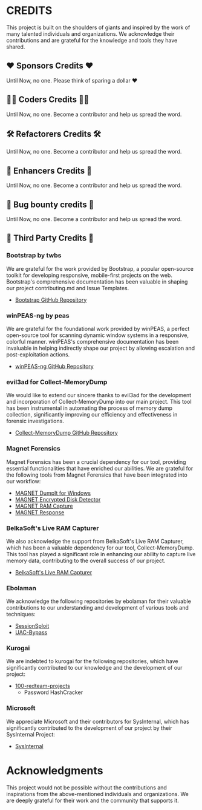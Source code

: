 # CREDITS

This project is built on the shoulders of giants and inspired by the work of many talented individuals and
organizations. We acknowledge their contributions and are grateful for the knowledge and tools they have shared.

## ❤️ Sponsors Credits ❤️

Until Now, no one. Please think of sparing a dollar ❤️

## 👨‍💻 Coders Credits 👨‍💻

Until Now, no one. Become a contributor and help us spread the word.

## 🛠️ Refactorers Credits 🛠️

Until Now, no one. Become a contributor and help us spread the word.

## 🔨 Enhancers Credits 🔨

Until Now, no one. Become a contributor and help us spread the word.

## 🐛 Bug bounty credits 🐛

Until Now, no one. Become a contributor and help us spread the word.

## 🏢 Third Party Credits 🏢

### Bootstrap by twbs

We are grateful for the work provided by Bootstrap, a popular open-source toolkit for developing responsive,
mobile-first projects on the web. Bootstrap's comprehensive documentation has been valuable in shaping our project
contributing.md and Issue Templates.

- [Bootstrap GitHub Repository](https://github.com/twbs/bootstrap)

### winPEAS-ng by peas

We are grateful for the foundational work provided by winPEAS, a perfect open-source tool for scanning dynamic window
systems in a responsive, colorful manner. winPEAS's comprehensive documentation has been invaluable in helping
indirectly shape our project by allowing escalation and post-exploitation actions.

- [winPEAS-ng GitHub Repository](https://github.com/peass-ng)

### evil3ad for Collect-MemoryDump

We would like to extend our sincere thanks to evil3ad for the development and incorporation of Collect-MemoryDump into
our main project. This tool has been instrumental in automating the process of memory dump collection, significantly
improving our efficiency and effectiveness in forensic investigations.

- [Collect-MemoryDump GitHub Repository](https://github.com/evild3ad/Collect-MemoryDump)

### Magnet Forensics

Magnet Forensics has been a crucial dependency for our tool, providing essential functionalities that have enriched our
abilities. We are grateful for the following tools from Magnet Forensics that have been integrated into our workflow:

- [MAGNET DumpIt for Windows](https://www.magnetforensics.com/resources/magnet-dumpit-for-windows/)
- [MAGNET Encrypted Disk Detector](https://www.magnetforensics.com/resources/encrypted-disk-detector/)
- [MAGNET RAM Capture](https://www.magnetforensics.com/resources/magnet-ram-capture/)
- [MAGNET Response](https://www.magnetforensics.com/resources/magnet-response/)

### BelkaSoft's Live RAM Capturer

We also acknowledge the support from BelkaSoft's Live RAM Capturer, which has been a valuable dependency for our tool,
Collect-MemoryDump. This tool has played a significant role in enhancing our ability to capture live memory data,
contributing to the overall success of our project.

- [BelkaSoft's Live RAM Capturer](https://belkasoft.com/get)

### Ebolaman

We acknowledge the following repositories by ebolaman for their valuable contributions to our understanding and
development of various tools and techniques:

- [SessionSploit](https://www.youtube.com/@ebolaman_)
- [UAC-Bypass](https://www.youtube.com/@ebolaman_)

### Kurogai

We are indebted to kurogai for the following repositories, which have significantly contributed to our knowledge and the
development of our project:

- [100-redteam-projects](https://github.com/kurogai/100-redteam-projects)
    - Password HashCracker

### Microsoft

We appreciate Microsoft and their contributors for SysInternal, which has significantly contributed to the development
of our project by their SysInternal Project:

- [SysInternal](https://learn.microsoft.com/en-us/sysinternals/)

# Acknowledgments

This project would not be possible without the contributions and inspirations from the above-mentioned individuals and
organizations. We are deeply grateful for their work and the community that supports it.
